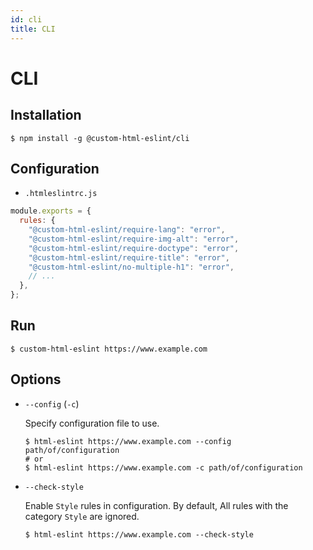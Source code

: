 ```yaml
---
id: cli
title: CLI
---
```


# CLI

## Installation

```
$ npm install -g @custom-html-eslint/cli
```

## Configuration

- `.htmleslintrc.js`

```javascript
module.exports = {
  rules: {
    "@custom-html-eslint/require-lang": "error",
    "@custom-html-eslint/require-img-alt": "error",
    "@custom-html-eslint/require-doctype": "error",
    "@custom-html-eslint/require-title": "error",
    "@custom-html-eslint/no-multiple-h1": "error",
    // ...
  },
};
```

## Run

```
$ custom-html-eslint https://www.example.com
```

## Options

- `--config` (`-c`)

  Specify configuration file to use.

  ```
  $ html-eslint https://www.example.com --config path/of/configuration
  # or
  $ html-eslint https://www.example.com -c path/of/configuration
  ```

- `--check-style`

  Enable `Style` rules in configuration. By default, All rules with the category `Style` are ignored.

  ```
  $ html-eslint https://www.example.com --check-style
  ```
